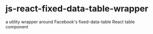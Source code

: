 # js-react-fixed-data-table-wrapper
a utility wrapper around Facebook's fixed-data-table React table component
